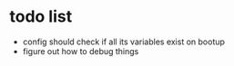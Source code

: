 # todo list
- config should check if all its variables exist on bootup
- figure out how to debug things